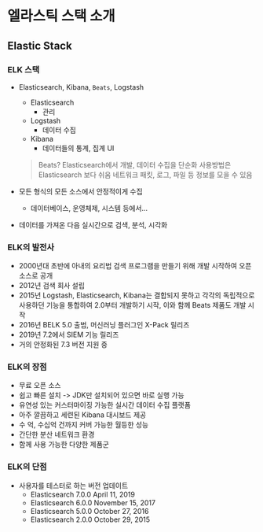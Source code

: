 # 엘라스틱 스택 소개

## Elastic Stack

### ELK 스택

- Elasticsearch, Kibana, `Beats`, Logstash
  - Elasticsearch
    - 관리
  - Logstash
    - 데이터 수집
  - Kibana
    - 데이터들의 통계, 집계 UI

  > Beats?
  Elasticsearch에서 개발, 데이터 수집을 단순화
  사용방법은 Elasticsearch 보다 쉬움
  네트워크 패킷, 로그, 파일 등 정보를 모을 수 있음

- 모든 형식의 모든 소스에서 안정적이게 수집
  - 데이터베이스, 운영체제, 시스템 등에서...

- 데이터를 가져온 다음 실시간으로 검색, 분석, 시각화

### ELK의 발전사

- 2000년대 초반에 아내의 요리법 검색 프로그램을 만들기 위해 개발 시작하여 오픈 소스로 공개
- 2012년 검색 회사 설립
- 2015년 Logstash, Elasticsearch, Kibana는 결합되지 못하고 각각의 독립적으로 사용하던 기능을 통합하여 2.0부터 개발하기 시작, 이와 함께 Beats 제품도 개발 시작
- 2016년 BELK 5.0 출범, 머신러닝 플러그인 X-Pack 릴리즈
- 2019년 7.2에서 SIEM 기능 릴리즈
- 거의 안정화된 7.3 버전 지원 중

### ELK의 장점

- 무료 오픈 소스
- 쉽고 빠른 설치 -> JDK만 설치되어 있으면 바로 실행 가능
- 유연성 있는 커스터마이징 가능한 실시간 데이터 수집 플랫폼
- 아주 깔끔하고 세련된 Kibana 대시보드 제공
- 수 억, 수십억 건까지 커버 가능한 월등한 성능
- 간단한 분산 네트워크 환경
- 함께 사용 가능한 다양한 제품군

### ELK의 단점

- 사용자를 테스터로 하는 버전 업데이트
  - Elasticsearch 7.0.0 April 11, 2019
  - Elasticsearch 6.0.0 November 15, 2017
  - Elasticsearch 5.0.0 October 27, 2016
  - Elasticsearch 2.0.0 October 29, 2015
